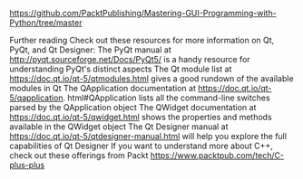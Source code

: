 

https://github.com/PacktPublishing/Mastering-GUI-Programming-with-Python/tree/master


Further reading Check out these resources for more information on Qt, PyQt, and Qt Designer: The PyQt manual at http://pyqt.sourceforge.net/Docs/PyQt5/ is a handy resource for understanding PyQt's distinct aspects The Qt module list at https://doc.qt.io/qt-5/qtmodules.html gives a good rundown of the available modules in Qt The QApplication documentation at https://doc.qt.io/qt-5/qapplication. html#QApplication lists all the command-line switches parsed by the QApplication object The QWidget documentation at https://doc.qt.io/qt-5/qwidget.html shows the properties and methods available in the QWidget object The Qt Designer manual at https://doc.qt.io/qt-5/qtdesigner-manual.html will help you explore the full capabilities of Qt Designer If you want to understand more about C++, check out these offerings from Packt https://www.packtpub.com/tech/C-plus-plus